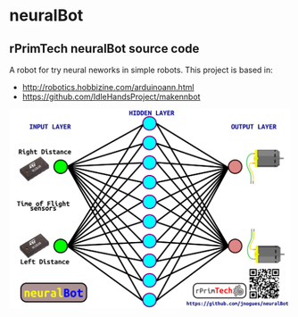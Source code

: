 # neuralBot
## rPrimTech neuralBot source code

A robot for try neural neworks in simple robots. 
This project is based in:

  * http://robotics.hobbizine.com/arduinoann.html
  * https://github.com/IdleHandsProject/makennbot
  

![AltText](https://github.com/jnogues/neuralBot/blob/master/images/poster1.png)  



